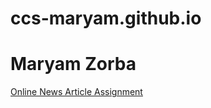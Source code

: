 # ccs-maryam.github.io
<h1>Maryam Zorba</h1>

<p><a href="/Basic_Web_Design/NewsAssignment_MaryamZ.html" target="blank">Online News Article Assignment</a></p>
